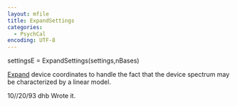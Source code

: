 ```yaml
---
layout: mfile
title: ExpandSettings
categories:
  - PsychCal
encoding: UTF-8
---
```


settingsE = ExpandSettings(settings,nBases)

[Expand](/docs/Expand) device coordinates to handle the fact that
the device spectrum may be characterized by a
linear model.

10//20/93    dhb   Wrote it.
